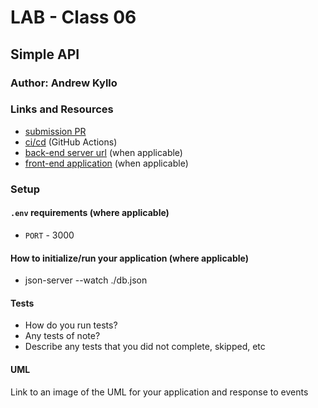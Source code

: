 # LAB - Class 06

## Simple API

### Author: Andrew Kyllo

### Links and Resources

- [submission PR](http://xyz.com)
- [ci/cd](http://xyz.com) (GitHub Actions)
- [back-end server url](http://localhost:3000) (when applicable)
- [front-end application](http://xyz.com) (when applicable)

### Setup

#### `.env` requirements (where applicable)

- `PORT` - 3000

#### How to initialize/run your application (where applicable)

- json-server --watch ./db.json

#### Tests

- How do you run tests?
- Any tests of note?
- Describe any tests that you did not complete, skipped, etc

#### UML

Link to an image of the UML for your application and response to events